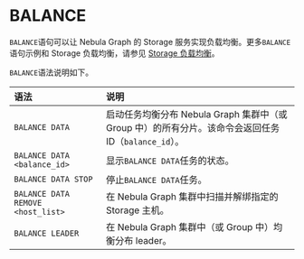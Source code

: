 # BALANCE

`BALANCE`语句可以让 Nebula Graph 的 Storage 服务实现负载均衡。更多`BALANCE`语句示例和 Storage 负载均衡，请参见 [Storage 负载均衡](../../8.service-tuning/load-balance.md)。

`BALANCE`语法说明如下。

|语法|说明|
|:---|:---|
|`BALANCE DATA`|启动任务均衡分布 Nebula Graph 集群中（或 Group 中）的所有分片。该命令会返回任务 ID（`balance_id`）。|
|`BALANCE DATA <balance_id>`|显示`BALANCE DATA`任务的状态。|
|`BALANCE DATA STOP`|停止`BALANCE DATA`任务。|
|`BALANCE DATA REMOVE <host_list>`|在 Nebula Graph 集群中扫描并解绑指定的 Storage 主机。|
|`BALANCE LEADER`|在 Nebula Graph 集群中（或 Group 中）均衡分布 leader。|
